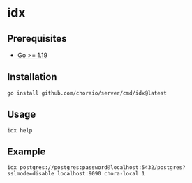 # idx

## Prerequisites

- [Go >= 1.19](https://golang.org/doc/install)

## Installation

```
go install github.com/choraio/server/cmd/idx@latest
```

## Usage

```
idx help
```

## Example

```
idx postgres://postgres:password@localhost:5432/postgres?sslmode=disable localhost:9090 chora-local 1
```
